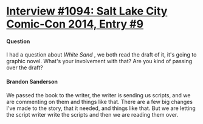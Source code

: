 # [Interview #1094: Salt Lake City Comic-Con 2014, Entry #9](https://www.theoryland.com/intvmain.php?i=1094#9)

#### Question

I had a question about
*White Sand*
, we both read the draft of it, it's going to graphic novel. What's your involvement with that? Are you kind of passing over the draft?

#### Brandon Sanderson

We passed the book to the writer, the writer is sending us scripts, and we are commenting on them and things like that. There are a few big changes I've made to the story, that it needed, and things like that. But we are letting the script writer write the scripts and then we are reading them over.

